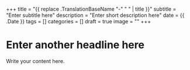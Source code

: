 +++
title = "{{ replace .TranslationBaseName "-" " " | title }}"
subtitle = "Enter subtitle here"
description = "Enter short description here"
date = {{ .Date }}
tags = []
categories = []
draft = true
image = ""
+++
# Enter another headline here

Write your content here.

